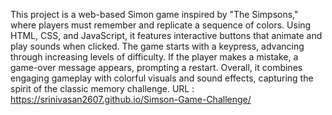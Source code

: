 This project is a web-based Simon game inspired by "The Simpsons," where players must remember and replicate a sequence of colors. Using HTML, CSS, and JavaScript, it features interactive buttons that animate and play sounds when clicked. The game starts with a keypress, advancing through increasing levels of difficulty. If the player makes a mistake, a game-over message appears, prompting a restart. Overall, it combines engaging gameplay with colorful visuals and sound effects, capturing the spirit of the classic memory challenge.
URL : https://srinivasan2607.github.io/Simson-Game-Challenge/
